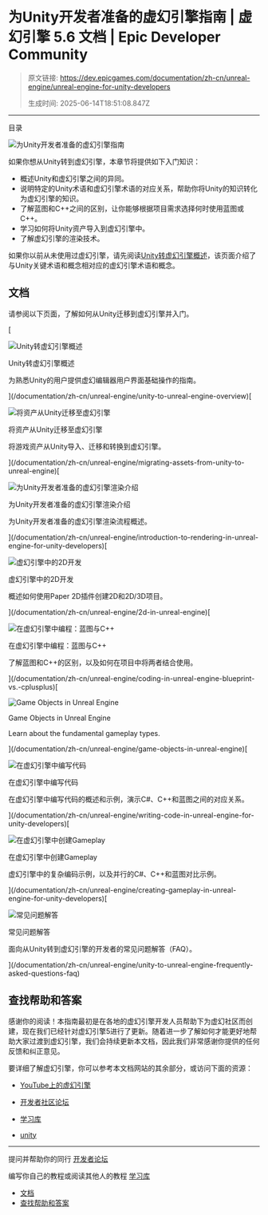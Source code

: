 # 为Unity开发者准备的虚幻引擎指南 | 虚幻引擎 5.6 文档 | Epic Developer Community

> 原文链接: https://dev.epicgames.com/documentation/zh-cn/unreal-engine/unreal-engine-for-unity-developers
> 
> 生成时间: 2025-06-14T18:51:08.847Z

---

目录

![为Unity开发者准备的虚幻引擎指南](https://dev.epicgames.com/community/api/documentation/image/228ad486-dddc-42fb-bb56-e98f8dcc9591?resizing_type=fill&width=1920&height=335)

如果你想从Unity转到虚幻引擎，本章节将提供如下入门知识：

-   概述Unity和虚幻引擎之间的异同。
-   说明特定的Unity术语和虚幻引擎术语的对应关系，帮助你将Unity的知识转化为虚幻引擎的知识。
-   了解蓝图和C++之间的区别，让你能够根据项目需求选择何时使用蓝图或C++。
-   学习如何将Unity资产导入到虚幻引擎中。
-   了解虚幻引擎的渲染技术。

如果你以前从未使用过虚幻引擎，请先阅读[Unity转虚幻引擎概述](/documentation/zh-cn/unreal-engine/unity-to-unreal-engine-overview)，该页面介绍了与Unity关键术语和概念相对应的虚幻引擎术语和概念。

## 文档

请参阅以下页面，了解如何从Unity迁移到虚幻引擎并入门。

[

![Unity转虚幻引擎概述](https://d1iv7db44yhgxn.cloudfront.net/documentation/images/39206dfd-151c-40a5-90e3-0300ee1067ef/unity-to-unreal-engine-5_5-topic.jpg)

Unity转虚幻引擎概述

为熟悉Unity的用户提供虚幻编辑器用户界面基础操作的指南。





](/documentation/zh-cn/unreal-engine/unity-to-unreal-engine-overview)[

![将资产从Unity迁移至虚幻引擎](https://d1iv7db44yhgxn.cloudfront.net/documentation/images/e4543dae-7d1c-4844-825d-f77d7e326ea8/unity-to-unreal-engine-5_5-topic.jpg)

将资产从Unity迁移至虚幻引擎

将游戏资产从Unity导入、迁移和转换到虚幻引擎。





](/documentation/zh-cn/unreal-engine/migrating-assets-from-unity-to-unreal-engine)[

![为Unity开发者准备的虚幻引擎渲染介绍](https://d1iv7db44yhgxn.cloudfront.net/documentation/images/2be03cb1-f466-4515-ad17-c6e1649ccce1/unity-to-unreal-engine-5_5-topic.jpg)

为Unity开发者准备的虚幻引擎渲染介绍

为Unity开发者准备的虚幻引擎渲染流程概述。





](/documentation/zh-cn/unreal-engine/introduction-to-rendering-in-unreal-engine-for-unity-developers)[

![虚幻引擎中的2D开发](https://d1iv7db44yhgxn.cloudfront.net/documentation/images/f0b13172-9e46-44e5-a97a-09a14f977f7a/unity-to-unreal-engine-5_5-topic.jpg)

虚幻引擎中的2D开发

概述如何使用Paper 2D插件创建2D和2D/3D项目。





](/documentation/zh-cn/unreal-engine/2d-in-unreal-engine)[

![在虚幻引擎中编程：蓝图与C++](https://d1iv7db44yhgxn.cloudfront.net/documentation/images/bcfdc60a-129e-4f61-9a9e-e745fe2e37ef/unity-to-unreal-engine-5_5-topic.jpg)

在虚幻引擎中编程：蓝图与C++

了解蓝图和C++的区别，以及如何在项目中将两者结合使用。





](/documentation/zh-cn/unreal-engine/coding-in-unreal-engine-blueprint-vs.-cplusplus)[

![Game Objects in Unreal Engine](https://d1iv7db44yhgxn.cloudfront.net/documentation/images/d7577e82-fc3b-4ef8-98b4-d8c873515d70/unity-to-unreal-engine-5_5-topic.jpg)

Game Objects in Unreal Engine

Learn about the fundamental gameplay types.





](/documentation/zh-cn/unreal-engine/game-objects-in-unreal-engine)[

![在虚幻引擎中编写代码](https://d1iv7db44yhgxn.cloudfront.net/documentation/images/3accb907-268b-4953-a470-16c933717f41/unity-to-unreal-engine-5_5-topic.jpg)

在虚幻引擎中编写代码

在虚幻引擎中编写代码的概述和示例，演示C#、C++和蓝图之间的对应关系。





](/documentation/zh-cn/unreal-engine/writing-code-in-unreal-engine-for-unity-developers)[

![在虚幻引擎中创建Gameplay](https://d1iv7db44yhgxn.cloudfront.net/documentation/images/4ec83d9e-8b0f-48a9-9a3f-7409ec112cee/unity-to-unreal-engine-5_5-topic.jpg)

在虚幻引擎中创建Gameplay

虚幻引擎中的复杂编码示例，以及并行的C#、C++和蓝图对比示例。





](/documentation/zh-cn/unreal-engine/creating-gameplay-in-unreal-engine-for-unity-developers)[

![常见问题解答](https://d1iv7db44yhgxn.cloudfront.net/documentation/images/169300f2-61fc-4295-8977-bf40be73bfe8/unity-to-unreal-engine-5_5-topic.jpg)

常见问题解答

面向从Unity转到虚幻引擎的开发者的常见问题解答（FAQ）。





](/documentation/zh-cn/unreal-engine/unity-to-unreal-engine-frequently-asked-questions-faq)

## 查找帮助和答案

感谢你的阅读！本指南最初是在各地的虚幻引擎开发人员帮助下为虚幻社区而创建，现在我们已经针对虚幻引擎5进行了更新。随着进一步了解如何才能更好地帮助大家过渡到虚幻引擎，我们会持续更新本文档，因此我们非常感谢你提供的任何反馈和纠正意见。

要详细了解虚幻引擎，你可以参考本文档网站的其余部分，或访问下面的资源：

-   [YouTube上的虚幻引擎](https://www.youtube.com/c/UnrealEngine/playlists)
-   [开发者社区论坛](https://forums.unrealengine.com/categories?tag=unreal-engine)
-   [学习库](https://dev.epicgames.com/community/unreal-engine/learning)

-   [unity](https://dev.epicgames.com/community/search?query=unity)

* * *

提问并帮助你的同行 [开发者论坛](https://forums.unrealengine.com/categories?tag=unreal-engine)

编写你自己的教程或阅读其他人的教程 [学习库](https://dev.epicgames.com/community/unreal-engine/learning)

-   [文档](/documentation/zh-cn/unreal-engine/unreal-engine-for-unity-developers#%E6%96%87%E6%A1%A3)
-   [查找帮助和答案](/documentation/zh-cn/unreal-engine/unreal-engine-for-unity-developers#%E6%9F%A5%E6%89%BE%E5%B8%AE%E5%8A%A9%E5%92%8C%E7%AD%94%E6%A1%88)